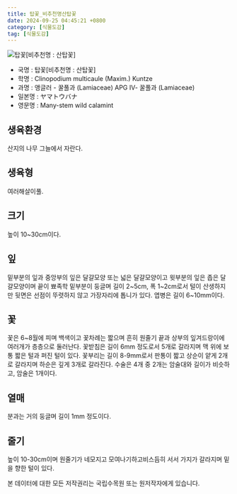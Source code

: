 ```yaml
---
title: 탑꽃_비추천명산탑꽃
date: 2024-09-25 04:45:21 +0800
category: [식물도감]
tag: [식물도감]
---
```




![탑꽃[비추천명 : 산탑꽃]](/fileUpload/plants/basic/Labiatae/Clinopodium/15926/15926_1_th2.jpg)
- 국명 : 탑꽃[비추천명 : 산탑꽃]
- 학명 : Clinopodium multicaule (Maxim.) Kuntze
- 과명 : 앵글러 - 꿀풀과 (Lamiaceae) APG Ⅳ- 꿀풀과 (Lamiaceae)
- 일본명 : ヤマトウバナ
- 영문명 : Many-stem wild calamint


## 생육환경
산지의 나무 그늘에서 자란다.
## 생육형
여러해살이풀.
## 크기
높이 10~30cm이다.
## 잎
밑부분의 잎과 중앙부의 잎은 달걀모양 또는 넓은 달걀모양이고 윗부분의 잎은 좁은 달걀모양이며 끝이 뾰족학 밑부분이 둥글며 길이 2~5cm, 폭 1~2cm로서 털이 산생하지만 뒷면은 선점이 뚜렷하지 않고 가장자리에 톱니가 있다. 엽병은 길이 6~10mm이다.
## 꽃
꽃은 6~8월에 피며 백색이고 꽃차례는 짧으며 흔히 원줄기 끝과 상부의 잎겨드랑이에 여러개가 층층으로 둘러난다. 꽃받침은 길이 6mm 정도로서 5개로 갈라지며 맥 위에 보통 짧은 털과 퍼진 털이 있다. 꽃부리는 길이 8-9mm로서 판통이 짧고 상순이 얕게 2개로 갈라지며 하순은 깊게 3개로 갈라진다. 수술은 4개 중 2개는 암술대와 길이가 비슷하고, 암술은 1개이다.
## 열매
분과는 거의 둥글며 길이 1mm 정도이다.
## 줄기
높이 10-30cm이며 원줄기가 네모지고 모여나기하고비스듬히 서서 가지가 갈라지며 밑을 향한 털이 있다.






본 데이터에 대한 모든 저작권리는 국립수목원 또는 원저작자에게 있습니다.

